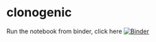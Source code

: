 # clonogenic

Run the notebook from binder, click here [![Binder](https://mybinder.org/badge_logo.svg)](https://mybinder.org/v2/gh/evenhuis/clonogenic/master?filepath=HMC_model1.ipynb)

